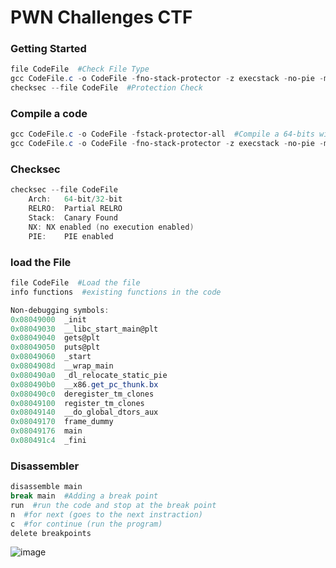 # PWN Challenges CTF

### Getting Started
```powershell
file CodeFile  #Check File Type
gcc CodeFile.c -o CodeFile -fno-stack-protector -z execstack -no-pie -m32  #Compile a code
checksec --file CodeFile  #Protection Check
```

### Compile a code
```powershell
gcc CodeFile.c -o CodeFile -fstack-protector-all  #Compile a 64-bits with all protection enabled
gcc CodeFile.c -o CodeFile -fno-stack-protector -z execstack -no-pie -m32  #Compile a 32-bits code with no protections
```

### Checksec
```powershell
checksec --file CodeFile
	Arch:	64-bit/32-bit
	RELRO:	Partial RELRO
	Stack:	Canary Found
	NX:	NX enabled (no execution enabled)
	PIE:	PIE enabled
```

### load the File
```powershell
file CodeFile  #Load the file
info functions  #existing functions in the code

Non-debugging symbols:
0x08049000  _init
0x08049030  __libc_start_main@plt
0x08049040  gets@plt
0x08049050  puts@plt
0x08049060  _start
0x0804908d  __wrap_main
0x080490a0  _dl_relocate_static_pie
0x080490b0  __x86.get_pc_thunk.bx
0x080490c0  deregister_tm_clones
0x08049100  register_tm_clones
0x08049140  __do_global_dtors_aux
0x08049170  frame_dummy
0x08049176  main
0x080491c4  _fini
```

### Disassembler
```powershell
disassemble main
break main  #Adding a break point
run  #run the code and stop at the break point
n  #for next (goes to the next instraction)
c  #for continue (run the program)
delete breakpoints
```
![image](https://github.com/user-attachments/assets/c7ffea14-d292-47ba-b137-428f8f3d35b7)




